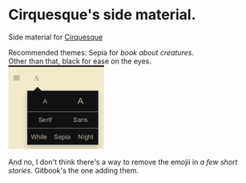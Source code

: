 # Cirquesque's side material.

Side material for [Cirquesque](https://www.anonpone.com/cirquesque/)

Recommended themes: Sepia for _book about creatures_.   
Other than that, black for ease on the eyes.  
![](Images/theme.png)

And no, I don't think there's a way to remove the emojii in *a few short stories*. Gitbook's the one adding them.